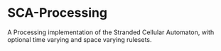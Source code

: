 # SCA-Processing
A Processing implementation of the Stranded Cellular Automaton, with optional time varying and space varying rulesets.
